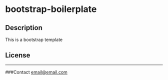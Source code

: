 # bootstrap-boilerplate
## Description
This is a bootstrap template

## License
---
###Contact 
email@email.com
